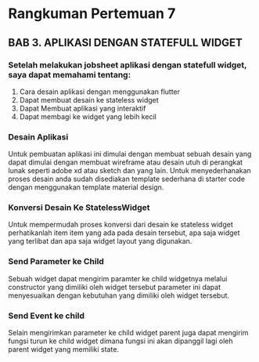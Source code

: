 # Rangkuman Pertemuan 7

## BAB 3. APLIKASI DENGAN STATEFULL WIDGET

### Setelah melakukan jobsheet aplikasi dengan statefull widget, saya dapat memahami tentang:

1. Cara desain aplikasi dengan menggunakan flutter
2. Dapat membuat desain ke stateless widget
3. Dapat Membuat aplikasi yang interaktif
4. Dapat membagi ke widget yang lebih kecil

### Desain Aplikasi
Untuk pembuatan aplikasi ini dimulai dengan membuat sebuah desain yang dapat dimulai dengan membuat wireframe atau desain utuh di perangkat lunak seperti adobe xd atau sketch dan yang lain. Untuk menyederhanakan proses desain anda sudah disediakan template sederhana di starter code dengan menggunakan template material design.

### Konversi Desain Ke StatelessWidget
Untuk mempermudah proses konversi dari desain ke stateless widget perhatikanlah item item yang ada pada desain tersebut, apa saja widget yang terlibat dan apa saja widget layout yang digunakan.

### Send Parameter ke Child
Sebuah widget dapat mengirim paramter ke child widgetnya melalui constructor yang dimiliki oleh widget tersebut parameter ini dapat menyesuaikan dengan kebutuhan yang dimiliki oleh widget tersebut.

### Send Event ke child
Selain mengirimkan parameter ke child widget parent juga dapat mengirim fungsi turun ke child widget dimana fungsi ini akan dipanggil lagi oleh parent widget yang memiliki state.
